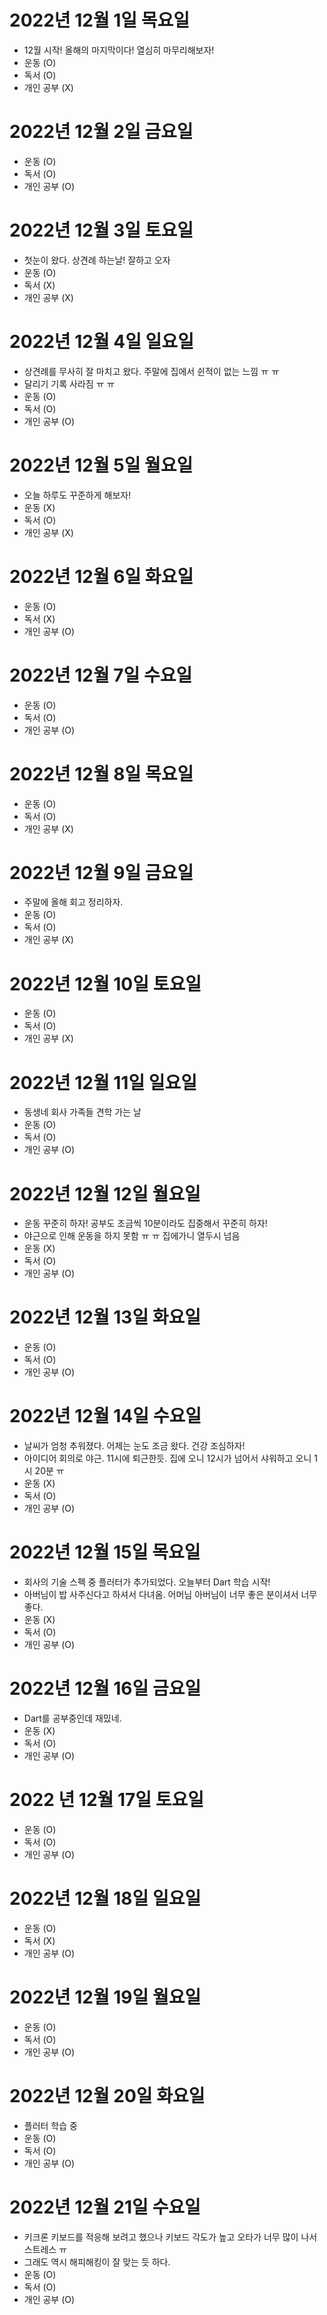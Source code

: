 # 2022년 12월 1일 목요일 

- 12월 시작! 올해의 마지막이다! 열심히 마무리해보자!
- 운동 (O)
- 독서 (O)
- 개인 공부 (X)

# 2022년 12월 2일 금요일 
- 운동 (O)
- 독서 (O)
- 개인 공부 (O)

# 2022년 12월 3일 토요일 

- 첫눈이 왔다. 상견례 하는날! 잘하고 오자  
- 운동 (O)
- 독서 (X)
- 개인 공부 (X)

# 2022년 12월 4일 일요일 

- 상견례를 무사히 잘 마치고 왔다. 주말에 집에서 쉰적이 없는 느낌 ㅠ ㅠ
- 달리기 기록 사라짐 ㅠ ㅠ 
- 운동 (O)
- 독서 (O)
- 개인 공부 (O)

# 2022년 12월 5일 월요일 

- 오늘 하루도 꾸준하게 해보자!
- 운동 (X)
- 독서 (O)
- 개인 공부 (X)

# 2022년 12월 6일 화요일 

- 운동 (O)
- 독서 (X)
- 개인 공부 (O)

# 2022년 12월 7일 수요일 

- 운동 (O)
- 독서 (O)
- 개인 공부 (O) 

# 2022년 12월 8일 목요일 

- 운동 (O)
- 독서 (O)
- 개인 공부 (X)

# 2022년 12월 9일 금요일 

- 주말에 올해 회고 정리하자.
- 운동 (O)
- 독서 (O)
- 개인 공부 (X)

# 2022년 12월 10일 토요일 

- 운동 (O)
- 독서 (O)
- 개인 공부 (X)

# 2022년 12월 11일 일요일

- 동생네 회사 가족들 견학 가는 날 
- 운동 (O)
- 독서 (O)
- 개인 공부 (O)

# 2022년 12월 12일 월요일 

- 운동 꾸준히 하자! 공부도 조금씩 10분이라도 집중해서 꾸준히 하자!
- 야근으로 인해 운동을 하지 못함 ㅠ ㅠ 집에가니 열두시 넘음  
- 운동 (X)
- 독서 (O)
- 개인 공부 (O)

# 2022년 12월 13일 화요일 

- 운동 (O)
- 독서 (O)
- 개인 공부 (O)

# 2022년 12월 14일 수요일 

- 날씨가 엄청 추워졌다. 어제는 눈도 조금 왔다. 건강 조심하자!
- 아이디어 회의로 야근. 11시에 퇴근한듯. 집에 오니 12시가 넘어서 샤워하고 오니 1시 20분 ㅠ 
- 운동 (X)
- 독서 (O)
- 개인 공부 (O)

# 2022년 12월 15일 목요일 

- 회사의 기술 스펙 중 플러터가 추가되었다. 오늘부터 Dart 학습 시작!
- 아버님이 밥 사주신다고 하셔서 다녀옴. 어머님 아버님이 너무 좋은 분이셔서 너무 좋다.
- 운동 (X)
- 독서 (O)
- 개인 공부 (O)

# 2022년 12월 16일 금요일 

- Dart를 공부중인데 재밌네. 
- 운동 (X)
- 독서 (O)
- 개인 공부 (O)

# 2022 년 12월 17일 토요일 

- 운동 (O)
- 독서 (O)
- 개인 공부 (O)

# 2022년 12월 18일 일요일 

- 운동 (O)
- 독서 (X)
- 개인 공부 (O)

# 2022년 12월 19일 월요일 

- 운동 (O)
- 독서 (O)
- 개인 공부 (O)

# 2022년 12월 20일 화요일

- 플러터 학습 중 
- 운동 (O)
- 독서 (O)
- 개인 공부 (O)

# 2022년 12월 21일 수요일 

- 키크론 키보드를 적응해 보려고 했으나 키보드 각도가 높고 오타가 너무 많이 나서 스트레스 ㅠ 
- 그래도 역시 해피해킹이 잘 맞는 듯 하다. 
- 운동 (O)
- 독서 (O)
- 개인 공부 (O)
